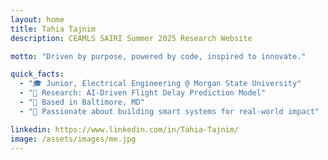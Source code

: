 ```yaml
---
layout: home
title: Tahia Tajnim
description: CEAMLS SAIRI Summer 2025 Research Website

motto: "Driven by purpose, powered by code, inspired to innovate."

quick_facts:
  - "🎓 Junior, Electrical Engineering @ Morgan State University"
  - "🔬 Research: AI-Driven Flight Delay Prediction Model"
  - "📍 Based in Baltimore, MD"
  - "🚀 Passionate about building smart systems for real-world impact"

linkedin: https://www.linkedin.com/in/Tahia-Tajnim/
image: /assets/images/me.jpg
---
```

